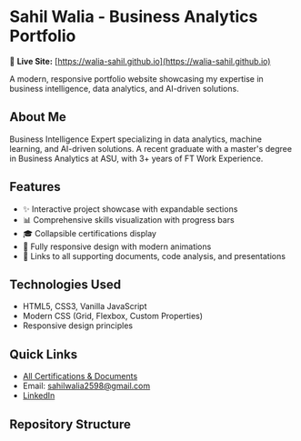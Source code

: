 # Sahil Walia - Business Analytics Portfolio

🚀 **Live Site:** [https://walia-sahil.github.io](https://walia-sahil.github.io)

A modern, responsive portfolio website showcasing my expertise in business intelligence, data analytics, and AI-driven solutions.

## About Me
Business Intelligence Expert specializing in data analytics, machine learning, and AI-driven solutions. A recent graduate with a master's degree in Business Analytics at ASU, with 3+ years of FT Work Experience.

## Features
- ✨ Interactive project showcase with expandable sections
- 📊 Comprehensive skills visualization with progress bars
- 🎓 Collapsible certifications display
- 📱 Fully responsive design with modern animations
- 🔗 Links to all supporting documents, code analysis, and presentations

## Technologies Used
- HTML5, CSS3, Vanilla JavaScript
- Modern CSS (Grid, Flexbox, Custom Properties)
- Responsive design principles

## Quick Links
- [All Certifications & Documents](./documents/README.md)
- Email: sahilwalia2598@gmail.com
- [LinkedIn](https://linkedin.com/in/sahilwalia1)

## Repository Structure
